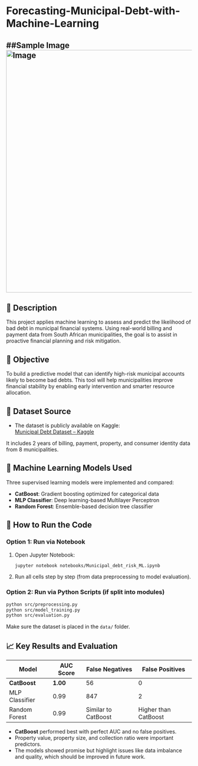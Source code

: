 # Forecasting-Municipal-Debt-with-Machine-Learning
##Sample Image
<img width="656" alt="Image" src="https://github.com/user-attachments/assets/65f26cf7-82a6-4301-b40e-549250289f3e" />
-------------
## 📌 Description   
This project applies machine learning to assess and predict the likelihood of bad debt in municipal financial systems. Using real-world billing and payment data from South African municipalities, the goal is to assist in proactive financial planning and risk mitigation.

## 🎯 Objective  
To build a predictive model that can identify high-risk municipal accounts likely to become bad debts. This tool will help municipalities improve financial stability by enabling early intervention and smarter resource allocation.

## 📂 Dataset Source  
- The dataset is publicly available on Kaggle:  
  [Municipal Debt Dataset – Kaggle](https://www.kaggle.com/datasets/paresh2047/municipal-debt-data)

It includes 2 years of billing, payment, property, and consumer identity data from 8 municipalities.

## 🧠 Machine Learning Models Used  
Three supervised learning models were implemented and compared:

- **CatBoost**: Gradient boosting optimized for categorical data  
- **MLP Classifier**: Deep learning-based Multilayer Perceptron  
- **Random Forest**: Ensemble-based decision tree classifier

## 🚀 How to Run the Code

### Option 1: Run via Notebook
1. Open Jupyter Notebook:
   ```bash
   jupyter notebook notebooks/Municipal_debt_risk_ML.ipynb
   ```

2. Run all cells step by step (from data preprocessing to model evaluation).

### Option 2: Run via Python Scripts (if split into modules)
```bash
python src/preprocessing.py
python src/model_training.py
python src/evaluation.py
```

Make sure the dataset is placed in the `data/` folder.

## 📈 Key Results and Evaluation

| Model          | AUC Score | False Negatives | False Positives |
|----------------|-----------|------------------|------------------|
| **CatBoost**       | **1.00**      | 56               | 0                |
| MLP Classifier | 0.99      | 847              | 2                |
| Random Forest  | 0.99      | Similar to CatBoost | Higher than CatBoost |

- **CatBoost** performed best with perfect AUC and no false positives.
- Property value, property size, and collection ratio were important predictors.
- The models showed promise but highlight issues like data imbalance and quality, which should be improved in future work.
